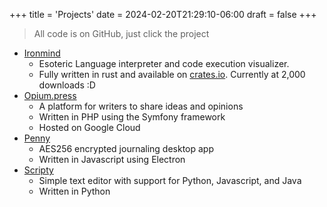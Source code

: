 +++
title = 'Projects'
date = 2024-02-20T21:29:10-06:00
draft = false
+++

> All code is on GitHub, just click the project

- [Ironmind](https://github.com/jadens-arc/Ironmind)
    - Esoteric Language interpreter and code execution visualizer.
    - Fully written in rust and available on [crates.io](https://crates.io/crates/ironmind). Currently at 2,000 downloads :D
- [Opium.press](https://github.com/jadens-arc/opium.press)
    - A platform for writers to share ideas and opinions
    - Written in PHP using the Symfony framework
    - Hosted on Google Cloud
- [Penny](https://github.com/jadens-arc/Penny)
    - AES256 encrypted journaling desktop app
    - Written in Javascript using Electron
- [Scripty](https://github.com/jadens-arc/Scripty)
    - Simple text editor with support for Python, Javascript, and Java
    - Written in Python
